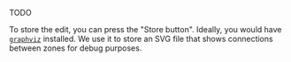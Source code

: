 TODO

To store the edit, you can press the "Store button".
Ideally, you would have [`graphviz`](https://graphviz.org/download) installed.
We use it to store an SVG file that shows connections between zones for debug purposes.
